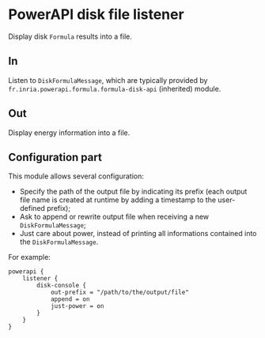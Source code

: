# PowerAPI disk file listener

Display disk `Formula` results into a file.

## In

Listen to `DiskFormulaMessage`, which are typically provided by `fr.inria.powerapi.formula.formula-disk-api` (inherited) module.

## Out

Display energy information into a file.

## Configuration part

This module allows several configuration:
* Specify the path of the output file by indicating its prefix (each output file name is created at runtime by adding a timestamp to the user-defined prefix);
* Ask to append or rewrite output file when receiving a new `DiskFormulaMessage`;
* Just care about power, instead of printing all informations contained into the `DiskFormulaMessage`.

For example:
```
powerapi {
	listener {
		disk-console {
			out-prefix = "/path/to/the/output/file"
			append = on
			just-power = on
		}
	}
}
```
